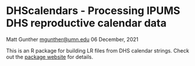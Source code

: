 DHScalendars - Processing IPUMS DHS reproductive calendar data
================
Matt Gunther <mgunther@umn.edu>
06 December, 2021

<!-- README.md is generated from README.Rmd. Please edit that file -->

This is an R package for building LR files from DHS calendar strings.
Check out the [package
website](https://matt-gunther.github.io/IPUMS-DHS-Calendars/) for details.

